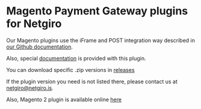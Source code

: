 # Magento Payment Gateway plugins for Netgiro
Our Magento plugins use the iFrame and POST integration way described in [our Github documentation](https://netgiro.github.io/).

Also, special [documentation](https://github.com/netgiro/magento-plugin/blob/master/Netgiro%20-%20Magento%20plugin%20documentation.pdf) is provided with this plugin.

You can download specific .zip versions in [releases](https://github.com/netgiro/magento-plugin/releases)

If the plugin version you need is not listed there, please contact us at netgiro@netgiro.is.

Also, Magento 2 plugin is available online [here](https://marketplace.magento.com/netgiro-gateway.html) 
